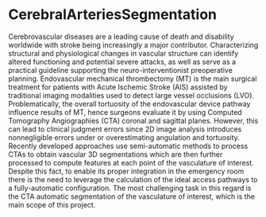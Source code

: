 # CerebralArteriesSegmentation

Cerebrovascular diseases are a leading cause of death and disability worldwide with stroke
being increasingly a major contributor. Characterizing structural and physiological changes in
vascular structure can identify altered functioning and potential severe attacks, as well as serve
as a practical guideline supporting the neuro-interventionist preoperative planning.
Endovascular mechanical thrombectomy (MT) is the main surgical treatment for patients with
Acute Ischemic Stroke (AIS) assisted by traditional imaging modalities used to detect large
vessel occlusions (LVO). Problematically, the overall tortuosity of the endovascular device
pathway influence results of MT, hence surgeons evaluate it by using Computed Tomography
Angiographies (CTA) coronal and sagittal planes. However, this can lead to clinical judgment
errors since 2D image analysis introduces nonnegligible errors under or overestimating
angulation and tortuosity. Recently developed approaches use semi-automatic methods to
process CTAs to obtain vascular 3D segmentations which are then further processed to
compute features at each point of the vasculature of interest. Despite this fact, to enable its
proper integration in the emergency room there is the need to leverage the calculation of the
ideal access pathways to a fully-automatic configuration. The most challenging task in this
regard is the CTA automatic segmentation of the vasculature of interest, which is the main
scope of this project.
